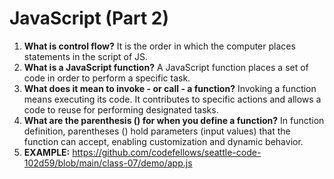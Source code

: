 # JavaScript (Part 2)
1. **What is control flow?** It is the order in which the computer places statements in the script of JS.
2. **What is a JavaScript function?** A JavaScript function places a set of code in order to perform a specific task.
3. **What does it mean to invoke - or call - a function?** Invoking a function means executing its code. It contributes to specific actions and allows a code to reuse for performing designated tasks.
4. **What are the parenthesis () for when you define a function?** In function definition, parentheses () hold parameters (input values) that the function can accept, enabling customization and dynamic behavior.
5. **EXAMPLE:** https://github.com/codefellows/seattle-code-102d59/blob/main/class-07/demo/app.js
